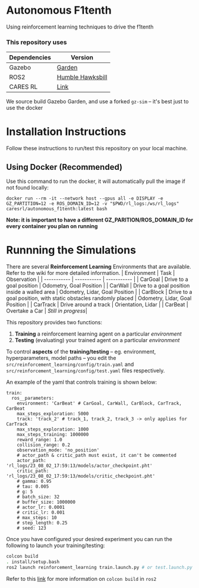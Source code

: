 # Autonomous F1tenth
Using reinforcement learning techniques to drive the f1tenth

### This repository uses
| Dependencies | Version |
| ----------- | ----------- |
| Gazebo | [Garden](https://gazebosim.org/docs/garden/install_ubuntu) |
| ROS2 | [Humble Hawksbill](https://docs.ros.org/en/humble/Installation.html) |
| CARES RL |[Link](https://github.com/UoA-CARES/cares_reinforcement_learning) |

We source build Gazebo Garden, and use a forked `gz-sim` – it's best just to use the docker

# Installation Instructions
Follow these instructions to run/test this repository on your local machine.

## Using Docker (Recommended)

Use this command to run the docker, it will automatically pull the image if not found locally:
```
docker run --rm -it --network host --gpus all -e DISPLAY -e GZ_PARTITION=12 -e ROS_DOMAIN_ID=12 -v "$PWD/rl_logs:/ws/rl_logs" caresrl/autonomous_f1tenth:latest bash
```
**Note: it is important to have a different GZ_PARITION/ROS_DOMAIN_ID for every container you plan on running**

# Runnning the Simulations
There are several **Reinforcement Learning** Environments that are available. Refer to the wiki for more detailed information.
| Environment      | Task | Observation |
| ----------- | ----------- | ----------- |
| CarGoal      | Drive to a goal position       | Odometry, Goal Position |
| CarWall   | Drive to a goal position inside a walled area | Odometry, Lidar, Goal Position |
| CarBlock   | Drive to a goal position, with static obstacles randomly placed | Odometry, Lidar, Goal Position |
| CarTrack   | Drive around a track | Orientation, Lidar |
| CarBeat   | Overtake a Car | _Still in progress_|

This repository provides two functions:
1. **Training** a reinforcement learning agent on a particular _environment_
2. **Testing** (evaluating) your trained agent on a particular _environment_

To control **aspects** of the **training/testing** – eg. environment, hyperparameters, model paths – you edit the `src/reinforcement_learning/config/train.yaml` and `src/reinforcement_learning/config/test.yaml` files respectively.

An example of the yaml that controls training is shown below:
```
train:
  ros__parameters:
    environment: 'CarBeat' # CarGoal, CarWall, CarBlock, CarTrack, CarBeat
    max_steps_exploration: 5000
    track: 'track_2' # track_1, track_2, track_3 -> only applies for CarTrack
    max_steps_exploration: 1000
    max_steps_training: 1000000
    reward_range: 1.0
    collision_range: 0.2
    observation_mode: 'no_position'
    # actor_path & critic_path must exist, it can't be commented
    actor_path: 'rl_logs/23_08_02_17:59:13/models/actor_checkpoint.pht'
    critic_path: 'rl_logs/23_08_02_17:59:13/models/critic_checkpoint.pht'
    # gamma: 0.95
    # tau: 0.005
    # g: 5
    # batch_size: 32
    # buffer_size: 1000000
    # actor_lr: 0.0001
    # critic_lr: 0.001
    # max_steps: 10
    # step_length: 0.25
    # seed: 123
```

Once you have configured your desired experiment you can run the following to launch your training/testing:
```bash
colcon build
. install/setup.bash
ros2 launch reinforcement_learning train.launch.py # or test.launch.py if you were testing your agents
```
Refer to this [link](https://docs.ros.org/en/foxy/Tutorials/Beginner-Client-Libraries/Colcon-Tutorial.html) for more information on `colcon build` in `ros2`
